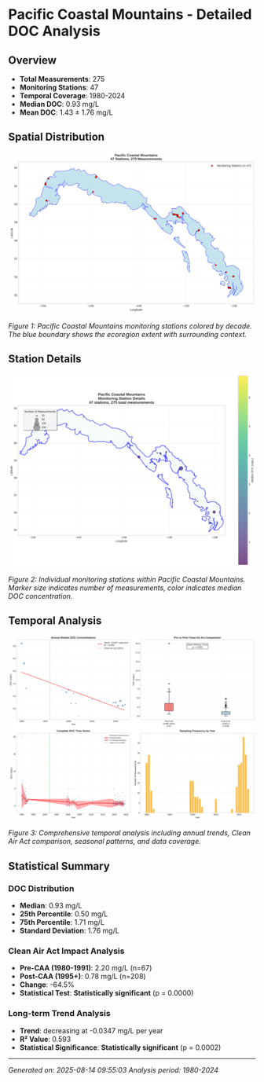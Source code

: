 # Pacific Coastal Mountains - Detailed DOC Analysis

## Overview
- **Total Measurements**: 275
- **Monitoring Stations**: 47
- **Temporal Coverage**: 1980-2024
- **Median DOC**: 0.93 mg/L
- **Mean DOC**: 1.43 ± 1.76 mg/L

## Spatial Distribution

![Ecoregion Overview](Pacific_Coastal_Mountains_overview_map.png)

*Figure 1: Pacific Coastal Mountains monitoring stations colored by decade. The blue boundary shows the ecoregion extent with surrounding context.*

## Station Details

![Station Details](Pacific_Coastal_Mountains_stations.png)

*Figure 2: Individual monitoring stations within Pacific Coastal Mountains. Marker size indicates number of measurements, color indicates median DOC concentration.*

## Temporal Analysis

![Time Series Analysis](Pacific_Coastal_Mountains_timeseries.png)

*Figure 3: Comprehensive temporal analysis including annual trends, Clean Air Act comparison, seasonal patterns, and data coverage.*

## Statistical Summary

### DOC Distribution
- **Median**: 0.93 mg/L
- **25th Percentile**: 0.50 mg/L  
- **75th Percentile**: 1.71 mg/L
- **Standard Deviation**: 1.76 mg/L

### Clean Air Act Impact Analysis

- **Pre-CAA (1980-1991)**: 2.20 mg/L (n=67)
- **Post-CAA (1995+)**: 0.78 mg/L (n=208)
- **Change**: -64.5%
- **Statistical Test**: **Statistically significant** (p = 0.0000)

### Long-term Trend Analysis

- **Trend**: decreasing at -0.0347 mg/L per year
- **R² Value**: 0.593
- **Statistical Significance**: **Statistically significant** (p = 0.0002)


---
*Generated on: 2025-08-14 09:55:03*
*Analysis period: 1980-2024*

